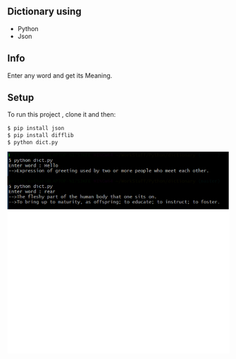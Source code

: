 ## Dictionary using
* Python
* Json

## Info
Enter any word and get its Meaning.

## Setup
To run this project , clone it and then:
```
$ pip install json
$ pip install difflib
$ python dict.py
```

![alt text](https://raw.githubusercontent.com/hrithikkothari1234/Dictionary/master/dictimage.png)
